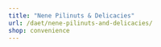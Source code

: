 ```yaml
---
title: "Nene Pilinuts & Delicacies"
url: /daet/nene-pilinuts-and-delicacies/
shop: convenience
---
```

